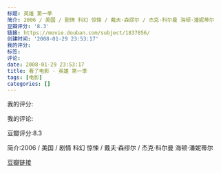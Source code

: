 ```yaml
---
标题: 英雄 第一季
简介: 2006 / 美国 / 剧情 科幻 惊悚 / 戴夫·森缪尔 / 杰克·科尔曼 海顿·潘妮蒂尔
豆瓣评分: '8.3'
链接: https://movie.douban.com/subject/1837856/
创建时间: '2008-01-29 23:53:17'
我的评分:
标签:
评论:
date: 2008-01-29 23:53:17
title: 看了电影 - 英雄 第一季
tags: [电影]
categories: []
---
```


我的评分:

我的评论:

豆瓣评分:8.3

简介:2006 / 美国 / 剧情 科幻 惊悚 / 戴夫·森缪尔 / 杰克·科尔曼 海顿·潘妮蒂尔

[豆瓣链接](https://movie.douban.com/subject/1837856/)

